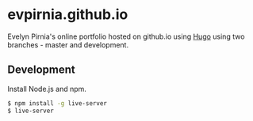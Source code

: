 # evpirnia.github.io

Evelyn Pirnia's online portfolio hosted on github.io using <a href="https://gohugo.io"> Hugo</a> using two branches - master and development.

## Development
Install Node.js and npm.

```bash
$ npm install -g live-server
$ live-server
```
